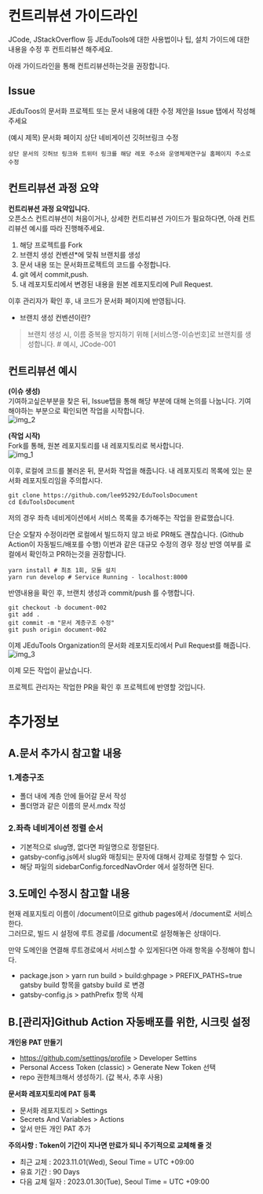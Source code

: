 # 컨트리뷰션 가이드라인

JCode, JStackOverflow 등 JEduTools에 대한 사용법이나 팁, 설치 가이드에 대한 내용을 수정 후 컨트리뷰션 해주세요.

아래 가이드라인을 통해 컨트리뷰션하는것을 권장합니다. 

## Issue

JEduToos의 문서화 프로젝트 또는 문서 내용에 대한 수정 제안을 Issue 탭에서 작성해주세요

(예시 제목) 문서화 페이지 상단 네비게이션 깃허브링크 수정
```
상단 문서의 깃허브 링크와 트위터 링크를 해당 레포 주소와 운영체제연구실 홈페이지 주소로 수정
```

## 컨트리뷰션 과정 요약

**컨트리뷰션 과정 요약입니다.**  
오픈소스 컨트리뷰션이 처음이거나, 상세한 컨트리뷰션 가이드가 필요하다면, 아래 컨트리뷰션 예시를 따라 진행해주세요.

1) 해당 프로젝트를 Fork
2) 브랜치 생성 컨벤션*에 맞춰 브랜치를 생성
3) 문서 내용 또는 문서화프로젝트의 코드를 수정합니다.
4) git 에서 commit,push.
5) 내 레포지토리에서 변경된 내용을 원본 레포지토리에 Pull Request.

이후 관리자가 확인 후, 내 코드가 문서화 페이지에 반영됩니다. 

* 브랜치 생성 컨벤션이란?
> 브랜치 생성 시, 이름 중복을 방지하기 위해 [서비스명-이슈번호]로 브랜치를 생성합니다. # 예시, JCode-001


## 컨트리뷰션 예시

**(이슈 생성)**   
기여하고싶은부분을 찾은 뒤, Issue탭을 통해 해당 부분에 대해 논의를 나눕니다. 기여해야하는 부분으로 확인되면 작업을 시작합니다.   
![img_2](./images/CONTRIBUTING/contributing_2.png)

**(작업 시작)**  
Fork를 통해, 원본 레포지토리를 내 레포지토리로 복사합니다.  
![img_1](./images/CONTRIBUTING/contributing_1.png)


이후, 로컬에 코드를 불러온 뒤, 문서화 작업을 해줍니다. 내 레포지토리 목록에 있는 문서화 레포지토리임을 주의합시다.
```
git clone https://github.com/lee95292/EduToolsDocument
cd EduToolsDocument
```

저의 경우 좌측 네비게이션에서 서비스 목록을 추가해주는 작업을 완료했습니다. 

단순 오탈자 수정이라면 로컬에서 빌드하지 않고 바로 PR해도 괜찮습니다. (Github Action이 자동빌드/배포를 수행)
이번과 같은 대규모 수정의 경우 정상 반영 여부를 로컬에서 확인하고 PR하는것을 권장합니다.

```
yarn install # 최초 1회, 모듈 설치
yarn run develop # Service Running - localhost:8000
```

반영내용을 확인 후, 브랜치 생성과 commit/push 를 수행합니다. 
```
git checkout -b document-002
git add .
git commit -m "문서 계층구조 수정"
git push origin document-002
```

이제 JEduTools Organization의 문서화 레포지토리에서 Pull Request를 해줍니다. 
![img_3](./images/CONTRIBUTING/contributing_3.png)

이제 모든 작업이 끝났습니다.

프로젝트 관리자는 작업한 PR을 확인 후 프로젝트에 반영할 것입니다.

# 추가정보

## A.문서 추가시 참고할 내용

### 1.계층구조
* 폴더 내에 계층 안에 들어갈 문서 작성
* 폴더명과 같은 이름의 문서.mdx 작성

### 2.좌측 네비게이션 정렬 순서
* 기본적으로 slug명, 없다면 파일명으로 정렬된다.
* gatsby-config.js에서 slug와 매칭되는 문자에 대해서 강제로 정렬할 수 있다.
 * 해당 파일의 sidebarConfig.forcedNavOrder 에서 설정하면 된다. 


## 3.도메인 수정시 참고할 내용
현재 레포지토리 이름이 /document이므로 github pages에서 /document로 서비스한다.   
그러므로, 빌드 시 설정에 루트 경로를 /document로 설정해놓은 상태이다.  

만약 도메인을 연결해 루트경로에서 서비스할 수 있게된다면 아래 항목을 수정해야 합니다.
* package.json > yarn run build > build:ghpage > PREFIX_PATHS=true gatsby build 항목을 gatsby build 로 변경
* gatsby-config.js > pathPrefix 항목 삭제


## B.[관리자]Github Action 자동배포를 위한, 시크릿 설정

**개인용 PAT 만들기**
* https://github.com/settings/profile > Developer Settins
* Personal Access Token (classic) > Generate New Token 선택
* repo 권한체크해서 생성하기. (값 복사, 추후 사용) 

**문서화 레포지토리에 PAT 등록**
* 문서화 레포지토리 > Settings
* Secrets And Variables > Actions
* 앞서 만든 개인 PAT 추가

**주의사항 : Token이 기간이 지나면 만료가 되니 주기적으로 교체해 줄 것**
* 최근 교체 : 2023.11.01(Wed), Seoul Time = UTC +09:00
* 유효 기간 : 90 Days
* 다음 교체 일자 : 2023.01.30(Tue), Seoul Time = UTC +09:00
